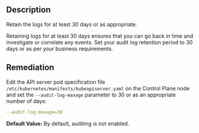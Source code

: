 ## Description

Retain the logs for at least 30 days or as appropriate.

Retaining logs for at least 30 days ensures that you can go back in time and investigate or correlate any events. Set your audit log retention period to 30 days or as per your business requirements.

## Remediation

Edit the API server pod specification file `/etc/kubernetes/manifests/kubeapiserver.yaml` on the Control Plane node and set the `--audit-log-maxage` parameter to 30 or as an appropriate number of days:

```yaml
--audit-log-maxage=30
```

**Default Value:** By default, auditing is not enabled.